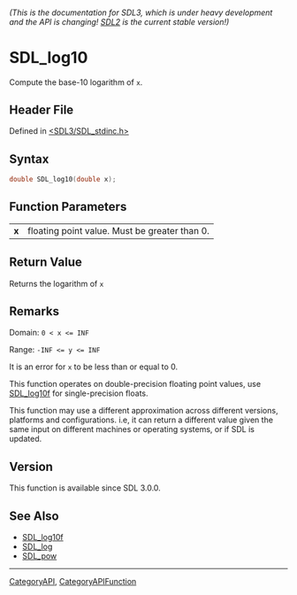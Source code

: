 ###### (This is the documentation for SDL3, which is under heavy development and the API is changing! [SDL2](https://wiki.libsdl.org/SDL2/) is the current stable version!)
# SDL_log10

Compute the base-10 logarithm of `x`.

## Header File

Defined in [<SDL3/SDL_stdinc.h>](https://github.com/libsdl-org/SDL/blob/main/include/SDL3/SDL_stdinc.h)

## Syntax

```c
double SDL_log10(double x);

```

## Function Parameters

|           |                                               |
| --------- | --------------------------------------------- |
| **x**     | floating point value. Must be greater than 0. |

## Return Value

Returns the logarithm of `x`

## Remarks

Domain: `0 < x <= INF`

Range: `-INF <= y <= INF`

It is an error for `x` to be less than or equal to 0.

This function operates on double-precision floating point values, use
[SDL_log10f](SDL_log10f) for single-precision floats.

This function may use a different approximation across different versions,
platforms and configurations. i.e, it can return a different value given
the same input on different machines or operating systems, or if SDL is
updated.

## Version

This function is available since SDL 3.0.0.

## See Also

- [SDL_log10f](SDL_log10f)
- [SDL_log](SDL_log)
- [SDL_pow](SDL_pow)

----
[CategoryAPI](CategoryAPI), [CategoryAPIFunction](CategoryAPIFunction)

